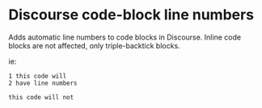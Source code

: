 # Discourse code-block line numbers
Adds automatic line numbers to code blocks in Discourse. Inline code blocks are not affected, only triple-backtick blocks.

ie:

```
1 this code will
2 have line numbers
```

`this code will not`
